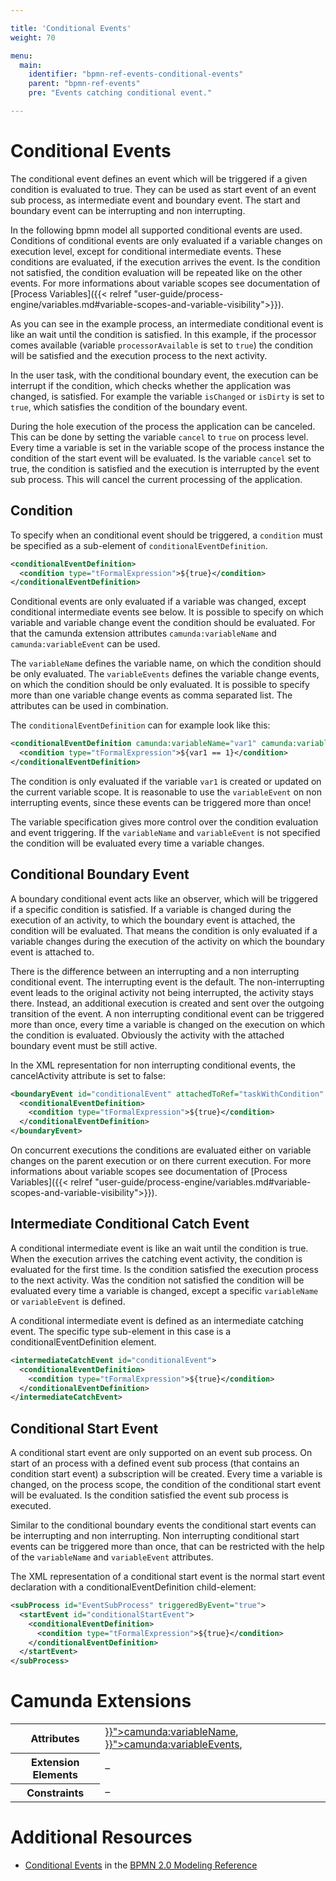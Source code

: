 ```yaml
---

title: 'Conditional Events'
weight: 70

menu:
  main:
    identifier: "bpmn-ref-events-conditional-events"
    parent: "bpmn-ref-events"
    pre: "Events catching conditional event."

---
```


# Conditional Events

The conditional event defines an event which will be triggered if a given condition is evaluated to true.
They can be used as start event of an event sub process, as intermediate event and boundary event.
The start and boundary event can be interrupting and non interrupting.

In the following bpmn model all supported conditional events are used. Conditions of conditional events
are only evaluated if a variable changes on execution level, except for conditional intermediate events. These conditions are
evaluated, if the execution arrives the event. Is the condition not satisfied, the condition evaluation will be repeated like on the other events.
For more informations about variable scopes see documentation of [Process Variables]({{< relref "user-guide/process-engine/variables.md#variable-scopes-and-variable-visibility">}}).

<div data-bpmn-diagram="../bpmn/event-conditional" ></div>

As you can see in the example process, an intermediate conditional event is like an wait until the condition is satisfied. In this example, if
the processor comes available (variable `processorAvailable` is set to `true`) the condition will be satisfied and the execution process to the next activity.

In the user task, with the conditional boundary event, the execution can be interrupt if the condition, which checks whether the application was changed, is satisfied.
For example the variable `isChanged` or `isDirty` is set to `true`, which satisfies the condition of the boundary event.

During the hole execution of the process the application can be canceled. This can be done by setting the variable `cancel` to `true` on process level.
Every time a variable is set in the variable scope of the process instance the condition of the start event will be evaluated.
Is the variable `cancel` set to true, the condition is satisfied and the execution is interrupted by the event sub process.
This will cancel the current processing of the application.

## Condition

To specify when an conditional event should be triggered, a `condition` must be specified as a sub-element of `conditionalEventDefinition`.

```xml
<conditionalEventDefinition>
  <condition type="tFormalExpression">${true}</condition>
</conditionalEventDefinition>
```

Conditional events are only evaluated if a variable was changed, except conditional intermediate events see below. 
It is possible to specify on which variable and variable change event the condition should be evaluated.
For that the camunda extension attributes `camunda:variableName` and `camunda:variableEvent` can be used.

The `variableName` defines the variable name, on which the condition should be only evaluated.
The `variableEvents` defines the variable change events, on which the condition should be only evaluated.
It is possible to specify more than one variable change events as comma separated list.
The attributes can be used in combination.

The `conditionalEventDefinition` can for example look like this:

```xml
<conditionalEventDefinition camunda:variableName="var1" camunda:variableEvent="create, update">
  <condition type="tFormalExpression">${var1 == 1}</condition>
</conditionalEventDefinition>
```

The condition is only evaluated if the variable `var1` is created or updated on the current variable scope. 
It is reasonable to use the `variableEvent` on non interrupting events, since these events can be triggered more than once!

The variable specification gives more control over the condition evaluation and event triggering.
If the `variableName` and `variableEvent` is not specified the condition will be evaluated every time a variable changes.

## Conditional Boundary Event

A boundary conditional event acts like an observer, which will be triggered if a specific condition is satisfied.
If a variable is changed during the execution of an activity, to which the boundary event is attached, the condition will be evaluated.
That means the condition is only evaluated if a variable changes during the execution of the activity on which the boundary event is attached to.

There is the difference between an interrupting and a non interrupting conditional event. The interrupting event is the default. 
The non-interrupting event leads to the original activity not being interrupted, the activity stays there. 
Instead, an additional execution is created and sent over the outgoing transition of the event.
A non interrupting conditional event can be triggered more than once, every time a variable is changed on the execution on which the
condition is evaluated. Obviously the activity with the attached boundary event must be still active.

In the XML representation for non interrupting conditional events, the cancelActivity attribute is set to false:
```xml
<boundaryEvent id="conditionalEvent" attachedToRef="taskWithCondition" cancelActivity="false">
  <conditionalEventDefinition>
    <condition type="tFormalExpression">${true}</condition>
  </conditionalEventDefinition>
</boundaryEvent>
```

On concurrent executions the conditions are evaluated either on variable changes on the parent execution or
on there current execution.
For more informations about variable scopes see documentation of [Process Variables]({{< relref "user-guide/process-engine/variables.md#variable-scopes-and-variable-visibility">}}).

<div data-bpmn-diagram="../bpmn/event-conditional-parallel-boundary" ></div>
  

## Intermediate Conditional Catch Event

A conditional intermediate event is like an wait until the condition is true. When the execution arrives the catching event activity,
the condition is evaluated for the first time. Is the condition satisfied the execution process to the next activity.
Was the condition not satisfied the condition will be evaluated every time a variable is changed, except a specific `variableName` 
or `variableEvent` is defined.

A conditional intermediate event is defined as an intermediate catching event.
The specific type sub-element in this case is a conditionalEventDefinition element.

```xml
<intermediateCatchEvent id="conditionalEvent">
  <conditionalEventDefinition>
    <condition type="tFormalExpression">${true}</condition>
  </conditionalEventDefinition>
</intermediateCatchEvent>
```

## Conditional Start Event

A conditional start event are only supported on an event sub process. On start of an process with a defined event sub process (that contains
an condition start event) a subscription will be created. Every time a variable is changed, on the process scope, the condition of the
conditional start event will be evaluated. Is the condition satisfied the event sub process is executed. 

Similar to the conditional boundary events the conditional start events can be interrupting and non interrupting. 
Non interrupting conditional start events can be triggered more than once, that can be restricted with the help of the `variableName`
and `variableEvent` attributes.

The XML representation of a conditional start event is the normal start event declaration with a conditionalEventDefinition child-element:

```xml
<subProcess id="EventSubProcess" triggeredByEvent="true">
  <startEvent id="conditionalStartEvent">
    <conditionalEventDefinition>
      <condition type="tFormalExpression">${true}</condition>
    </conditionalEventDefinition>
  </startEvent>
</subProcess>
```

# Camunda Extensions

<table class="table table-striped">
  <tr>
    <th>Attributes</th>
    <td>
      <a href="{{< relref "reference/bpmn20/custom-extensions/extension-attributes.md#variablename" >}}">camunda:variableName</a>,
      <a href="{{< relref "reference/bpmn20/custom-extensions/extension-attributes.md#variableevents" >}}">camunda:variableEvents</a>,
    </td>
  </tr>
  <tr>
    <th>Extension Elements</th>
    <td>
    &ndash;
    </td>
  </tr>
  <tr>
    <th>Constraints</th>
    <td>&ndash;</td>
  </tr>
</table>

# Additional Resources

* [Conditional Events](http://camunda.org/bpmn/reference.html#events-conditional) in the [BPMN 2.0 Modeling Reference](http://camunda.org/bpmn/reference.html)
